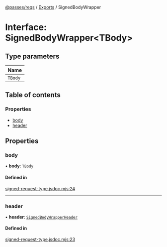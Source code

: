 [@passes/reqs](../README.md) / [Exports](../modules.md) / SignedBodyWrapper

# Interface: SignedBodyWrapper\<TBody\>

## Type parameters

| Name |
| :------ |
| `TBody` |

## Table of contents

### Properties

- [body](SignedBodyWrapper.md#body)
- [header](SignedBodyWrapper.md#header)

## Properties

### body

• **body**: `TBody`

#### Defined in

[signed-request-type.jsdoc.mjs:24](https://github.com/passes-org/passes/blob/40b5de2/packages/reqs/src/signed-request-type.jsdoc.mjs#L24)

___

### header

• **header**: [`SignedBodyWrapperHeader`](SignedBodyWrapperHeader.md)

#### Defined in

[signed-request-type.jsdoc.mjs:23](https://github.com/passes-org/passes/blob/40b5de2/packages/reqs/src/signed-request-type.jsdoc.mjs#L23)
